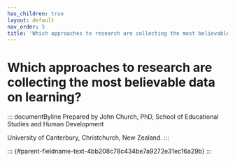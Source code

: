 ```yaml
---
has_children: true
layout: default
nav_order: 5
title: 'Which approaches to research are collecting the most believable data on learning? '
---
```

# Which approaches to research are collecting the most believable data on learning? 


::: documentByline
Prepared by John Church, PhD, School of Educational Studies and Human
Development

University of Canterbury, Christchurch, New Zealand.
:::

::: {#parent-fieldname-text-4bb208c78c434be7a9272e31ec16a29b}
:::

